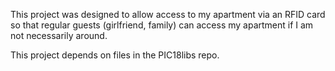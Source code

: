 This project was designed to allow access to my apartment via an RFID card so that regular guests (girlfriend, family) can access my apartment if I am not necessarily around.

This project depends on files in the PIC18libs repo.
